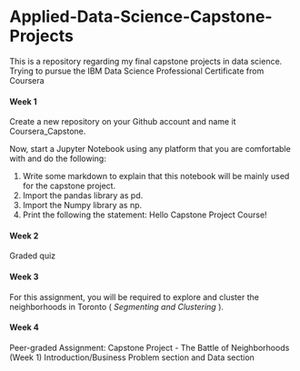 # Applied-Data-Science-Capstone-Projects
This is a repository regarding my final capstone projects in data science. Trying to pursue the IBM Data Science Professional Certificate from Coursera

#### Week 1
Create a new repository on your Github account and name it Coursera_Capstone. 

Now, start a Jupyter Notebook using any platform that you are comfortable with and do the following:

<ol>
  <li>Write some markdown to explain that this notebook will be mainly used for the capstone project.</li>
  <li>Import the pandas library as pd.</li>
  <li>Import the Numpy library as np.</li>
  <li>Print the following the statement: Hello Capstone Project Course!</li>
</ol>

#### Week 2
Graded quiz

#### Week 3

For this assignment, you will be required to explore and cluster the neighborhoods in Toronto (<i> Segmenting and Clustering </i>).

#### Week 4
Peer-graded Assignment: Capstone Project - The Battle of Neighborhoods (Week 1)
Introduction/Business Problem section and Data section 

